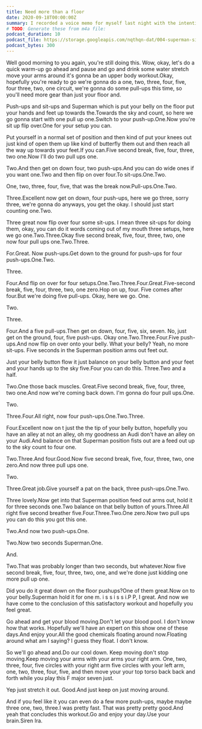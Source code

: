 ```yaml
---
title: Need more than a floor
date: 2020-09-18T00:00:00Z
summary: I recorded a voice memo for myself last night with the intention of working out this morning. It worked!
# TODO: Generate these from m4a file:
podcast_duration: 10
podcast_file: https://storage.googleapis.com/nqthqn-dat/004-superman-situps-pushups-pullups.m4a
podcast_bytes: 300
---
```




Well good morning to you again, you're still doing this. Wow, okay, let's do a quick warm-up go ahead and pause and go and drink some water stretch move your arms around it's gonna be an upper body workout.Okay, hopefully you're ready to go we're gonna do a one, two, three, four, five, four three, two, one circuit, we're gonna do some pull-ups this time, so you'll need more gear than just your floor and.

Push-ups and sit-ups and Superman which is put your belly on the floor put your hands and feet up towards the.Towards the sky and count, so here we go gonna start with one pull up one.Switch to your push-up.One.Now you're sit up flip over.One for your setup you can.

Put yourself in a normal set of position and then kind of put your knees out just kind of open them up like kind of butterfly them out and then reach all the way up towards your feet.If you can.Five second break, five, four, three, two one.Now I'll do two pull ups one.

Two.And then get on down four, two push-ups.And you can do wide ones if you want one.Two and then flip on over four.To sit-ups.One.Two.

One, two, three, four, five, that was the break now.Pull-ups.One.Two.

Three.Excellent now get on down, four push-ups, here we go three, sorry three, we're gonna do anyways, you get the okay. I should just start counting one.Two.

Three great now flip over four some sit-ups. I mean three sit-ups for doing them, okay, you can do it words coming out of my mouth three setups, here we go one.Two.Three.Okay five second break, five, four, three, two, one now four pull ups one.Two.Three.

For.Great. Now push-ups.Get down to the ground for push-ups for four push-ups.One.Two.

Three.

Four.And flip on over for four setups.One.Two.Three.Four.Great.Five-second break, five, four, three, two, one zero.Hop on up, four. Five comes after four.But we're doing five pull-ups. Okay, here we go. One.

Two.

Three.

Four.And a five pull-ups.Then get on down, four, five, six, seven. No, just get on the ground, four, five push-ups. Okay one.Two.Three.Four.Five push-ups.And now flip on over onto your belly. What your belly? Yeah, no more sit-ups. Five seconds in the Superman position arms out feet out. 

Just your belly button flow it just balance on your belly button and your feet and your hands up to the sky five.Four you can do this. Three.Two and a half.

Two.One those back muscles. Great.Five second break, five, four, three, two one.And now we're coming back down. I'm gonna do four pull ups.One.

Two.

Three.Four.All right, now four push-ups.One.Two.Three.

Four.Excellent now on t just the the tip of your belly button, hopefully you have an alley at not an alley, oh my goodness an Audi don't have an alley on your Audi.And balance on that Superman position fists out are a feed out up to the sky count to four one.

Two.Three.And four.Good.Now five second break, five, four, three, two, one zero.And now three pull ups one.

Two.

Three.Great job.Give yourself a pat on the back, three push-ups.One.Two.

Three lovely.Now get into that Superman position feed out arms out, hold it for three seconds one.Two balance on that belly button of yours.Three.All right five second breather five.Four.Three.Two.One zero.Now two pull ups you can do this you got this one.

Two.And now two push-ups.One.

Two.Now two seconds Superman.One.

And.

Two.That was probably longer than two seconds, but whatever.Now five second break, five, four, three, two, one, and we're done just kidding one more pull up one.

Did you do it great down on the floor pushups?One of them great.Now on to your belly.Superman hold it for one m. i s s i s s i.P P, I great. And now we have come to the conclusion of this satisfactory workout and hopefully you feel great. 

Go ahead and get your blood moving.Don't let your blood pool. I don't know how that works. Hopefully we'll have an expert on this show one of these days.And enjoy your.All the good chemicals floating around now.Floating around what am I saying? I guess they float. I don't know.

So we'll go ahead and.Do our cool down. Keep moving don't stop moving.Keep moving your arms with your arms your right arm. One, two, three, four, five circles with your right arm five circles with your left arm, one, two, three, four, five, and then move your your top torso back back and forth while you play this F major seven just.

Yep just stretch it out. Good.And just keep on just moving around.

And if you feel like it you can even do a few more push-ups, maybe maybe three one, two, three.I was pretty fast. That was pretty pretty good.And yeah that concludes this workout.Go and enjoy your day.Use your brain.Siren Ira.
